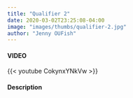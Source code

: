 ```yaml
---
title: "Qualifier 2"
date: 2020-03-02T23:25:08-04:00
image: "images/thumbs/qualifier-2.jpg"
author: "Jenny OUFish"
---
```


#### VIDEO

{{< youtube CokynxYNkVw >}}
&nbsp;

#### Description
